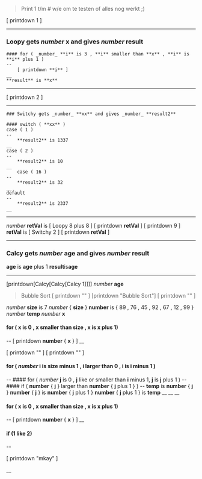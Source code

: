 
> Print 1 t/m # w/e om te testen of alles nog werkt ;)

[ printdown 1 ]


---
### Loopy gets _number_ **x** and gives _number_ **result**
    #### for ( _number_ **i** is 3 , **i** smaller than **x** , **i** is **i** plus 1 )
    --
        [ printdown **i** ]
    __
    **result** is **x** 
___


[ printdown 2 ]


---
    ### Switchy gets _number_ **xx** and gives _number_ **result2**
    
    #### switch ( **xx** )
    case ( 1 )
    --
        **result2** is 1337
    __
    case ( 2 )
    --
        **result2** is 10
    __
	    case ( 16 )
    --
        **result2** is 32
    __
    default
    --
        **result2** is 2337
    __ 
___

_number_ **retVal** is [ Loopy 8 plus 8 ]
[ printdown **retVal** ]
[ printdown 9 ]
**retVal** is [ Switchy 2 ]
[ printdown **retVal** ]



---
### Calcy gets _number_ **age** and gives _number_ **result** 
**age** is **age** plus 1
**result**is**age**
___
[printdown[Calcy[Calcy[Calcy 1]]]]
_number_ **age**

>Bubble Sort
[ printdown "" ]
[printdown "Bubble Sort"]
[ printdown "" ]


_number_ **size** is 7
_number_ { **size** } **number** is { 89 , 76 , 45 , 92 , 67 , 12 , 99 } 
_number_ **temp**
 _number_ **x**

#### for ( **x** is 0 , **x** smaller than **size** , **x** is **x** plus 1)
--
	[ printdown **number** { **x** } ]
__

[ printdown "" ]
[ printdown "" ]

#### for ( _number_ **i** is **size** minus 1 , **i** larger than 0 , **i** is **i** minus 1 )
--
	#### for ( _number_ **j** is 0 , **j** like or smaller than  **i** minus 1, **j** is **j** plus 1 )
	--
		#### if ( **number** { **j** } larger than **number** { **j**  plus 1 } )
		--
			**temp** is **number** { **j** }
			**number** { **j** } is **number** { **j** plus 1 }
			**number** { **j** plus 1 } is **temp**
		__
	__
__



#### for ( **x** is 0 , **x** smaller than **size** , **x** is **x** plus 1)
--
	[ printdown **number** { **x** } ]
__


#### if (1 like 2)
--

[ printdown "mkay" ]

__